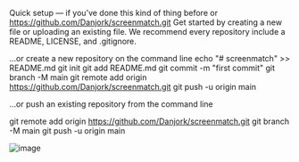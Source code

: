 Quick setup — if you’ve done this kind of thing before
or	
https://github.com/Danjork/screenmatch.git
Get started by creating a new file or uploading an existing file. We recommend every repository include a README, LICENSE, and .gitignore.

…or create a new repository on the command line
echo "# screenmatch" >> README.md
git init
git add README.md
git commit -m "first commit"
git branch -M main
git remote add origin https://github.com/Danjork/screenmatch.git
git push -u origin main

…or push an existing repository from the command line

git remote add origin https://github.com/Danjork/screenmatch.git
git branch -M main
git push -u origin main

![image](https://github.com/Danjork/screenmatch/assets/40806603/d3e0bc65-b0e6-4398-a70c-0b43bdad3130)
